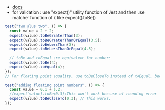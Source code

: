 - [docs](https://jestjs.io/docs/using-matchers)
- for validation : use "expect()" utility function of Jest and then use matcher function of it like expect().toBe()

```js
test("two plus two", () => {
  const value = 2 + 2;
  expect(value).toBeGreaterThan(3);
  expect(value).toBeGreaterThanOrEqual(3.5);
  expect(value).toBeLessThan(5);
  expect(value).toBeLessThanOrEqual(4.5);

  // toBe and toEqual are equivalent for numbers
  expect(value).toBe(4);
  expect(value).toEqual(4);
});
// For floating point equality, use toBeCloseTo instead of toEqual, because you don't want a test to depend on a tiny rounding error.

test("adding floating point numbers", () => {
  const value = 0.1 + 0.2;
  //expect(value).toBe(0.3);This won't work because of rounding error
  expect(value).toBeCloseTo(0.3); // This works.
});
```
